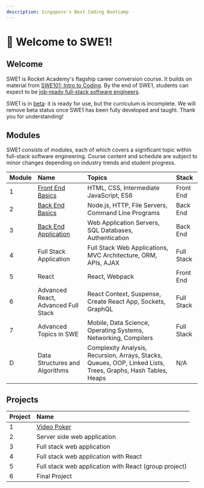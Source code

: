 ```yaml
---
description: Singapore's Best Coding Bootcamp
---
```


# 🚀 Welcome to SWE1!

## Welcome

SWE1 is Rocket Academy's flagship career conversion course. It builds on material from [SWE101: Intro to Coding](https://swe101.rocketacademy.co). By the end of SWE1, students can expect to be [job-ready full-stack software engineers](https://inewsnetwork.net/wp-content/uploads/2019/01/5051722203_890e2dab19_b-811x900.jpg).

SWE1 is in [beta](https://medium.com/swlh/what-does-beta-really-mean-a8accc5e2354#:~:text=Alpha%3A%20The%20software%20is%20ready,scoped%20bug%20fixes%20are%20allowed.): it is ready for use, but the curriculum is incomplete. We will remove beta status once SWE1 has been fully developed and taught. Thank you for understanding!

## Modules

SWE1 consists of modules, each of which covers a significant topic within full-stack software engineering. Course content and schedule are subject to minor changes depending on industry trends and student progress.

| Module | Name | Topics | Stack |
| :--- | :--- | :--- | :--- |
| 1 | [Front End Basics](1-front-end-basics/1.0-module-1-overview.md) | HTML, CSS, Intermediate JavaScript, ES6 | Front End |
| 2 | [Back End Basics](2-back-end-basics/2-0-module-2-overview.md) | Node.js, HTTP, File Servers, Command Line Programs | Back End |
| 3 | [Back End Application](3-back-end-application/3-0-module-3-overview.md) | Web Application Servers, SQL Databases, Authentication | Back End |
| 4 | Full Stack Application | Full Stack Web Applications, MVC Architecture, ORM, APIs, AJAX | Full Stack |
| 5 | React | React, Webpack | Front End |
| 6 | Advanced React, Advanced Full Stack | React Context, Suspense, Create React App, Sockets, GraphQL | Full Stack |
| 7 | Advanced Topics in SWE | Mobile, Data Science, Operating Systems, Networking, Compilers | Full Stack |
| D | Data Structures and Algorithms | Complexity Analysis, Recursion, Arrays, Stacks, Queues, OOP, Linked Lists, Trees, Graphs, Hash Tables, Heaps | N/A |

## Projects

| Project | Name |
| :--- | :--- |
| 1 | [Video Poker](projects/project-video-poker.md) |
| 2 | Server side web application |
| 3 | Full stack web application |
| 4 | Full stack web application with React |
| 5 | Full stack web application with React \(group project\) |
| 6 | Final Project |

